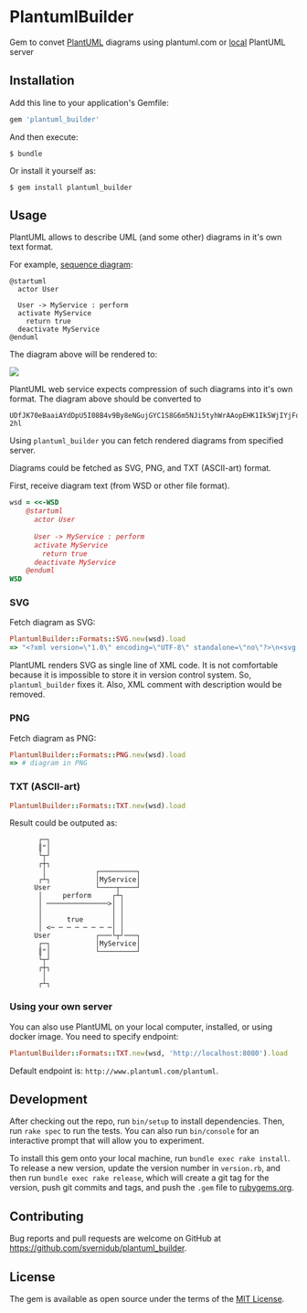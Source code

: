 # PlantumlBuilder

Gem to convet [PlantUML](http://plantuml.com) diagrams using plantuml.com or
[local](https://hub.docker.com/r/plantuml/plantuml-server/) PlantUML server

## Installation

Add this line to your application's Gemfile:

```ruby
gem 'plantuml_builder'
```

And then execute:

    $ bundle

Or install it yourself as:

    $ gem install plantuml_builder

## Usage

PlantUML allows to describe UML (and some other) diagrams in it's own text format.

For example, [sequence diagram](http://plantuml.com/sequence-diagram):
```wsd
@startuml
  actor User
  
  User -> MyService : perform
  activate MyService
    return true
  deactivate MyService
@enduml
```

The diagram above will be rendered to:

![](http://www.plantuml.com/plantuml/png/SoWkIImgAStDuL9GI4mkoIzI22rEBG9oW0Z4Kj2rK_2j34ujAijCJbMmKYX8BKhBByg5gCuiIon9HKXpAG11KMf9QL6UGabHAOYVaef5cKDgNWh8HW00)

PlantUML web service expects compression of such diagrams into
it's own format. The diagram above should be converted to

```
UDfJK70eBaaiAYdDpU5I08B4v9By8eNGujGYC1S8G6m5NJi5tyhWrAAopEHK1Ik5WjIYjFoYN9YEpBB4abI40gZEejIIqg8yXPAYKeX8IYfMfGwfUIaWsm5R-2hl
```

Using `plantuml_builder` you can fetch rendered diagrams from specified server.

Diagrams could be fetched as SVG, PNG, and TXT (ASCII-art) format.

First, receive diagram text (from WSD or other file format).

```ruby
wsd = <<-WSD
    @startuml
      actor User
      
      User -> MyService : perform
      activate MyService
        return true
      deactivate MyService
    @enduml
WSD
```

### SVG

Fetch diagram as SVG:

```ruby
PlantumlBuilder::Formats::SVG.new(wsd).load
=> "<?xml version=\"1.0\" encoding=\"UTF-8\" standalone=\"no\"?>\n<svg xmlns=\"http://www.w3.org/2000/svg\" xmlns:xlink=\"http://www.w3.org/1999/xlink\" contentScriptType=\"application/ecmascript\" contentStyleType=\"text/css\" height=\"251px\" preserveAspectRatio=\"none\" style=\"width:152px;height:251px;\" version=\"1.1\" viewBox=\"0 0 152 251\" width=\"152px\" zoomAndPan=\"magnify\">\n<defs>\n<filter height=\"300%\" id=\"fz1m93rvif4fb\" width=\"300%\" x=\"-1\" y=\"-1\">\n<feGaussianBlur result=\"blurOut\" stdDeviation=\"2.0\"/>\n<feColorMatrix in=\"blurOut\" result=\"blurOut2\" type=\"matrix\" values=\"0 0 0 0 0 0 0 0 0 0 0 0 0 0 0 0 0 0 .4 0\"/>\n<feOffset dx=\"4.0\" dy=\"4.0\" in=\"blurOut2\" result=\"blurOut3\"/>\n<feBlend in=\"SourceGraphic\" in2=\"blurOut3\" mode=\"normal\"/>\n</filter>\n</defs>\n<g>\n<rect fill=\"#FFFFFF\" filter=\"url(#fz1m93rvif4fb)\" height=\"29.1328\" style=\"stroke: #A80036; stroke-width: 1.0;\" width=\"10\" x=\"97\" y=\"117.4297\"/>\n<line style=\"stroke: #A80036; stroke-width: 1.0; stroke-dasharray: 5.0,5.0;\" x1=\"27\" x2=\"27\" y1=\"86.2969\" y2=\"164.5625\"/>\n<line style=\"stroke: #A80036; stroke-width: 1.0; stroke-dasharray: 5.0,5.0;\" x1=\"101.5\" x2=\"101.5\" y1=\"86.2969\" y2=\"164.5625\"/>\n<text fill=\"#000000\" font-family=\"sans-serif\" font-size=\"14\" lengthAdjust=\"spacingAndGlyphs\" textLength=\"32\" x=\"8\" y=\"82.9951\">\nUser</text>\n<ellipse cx=\"27\" cy=\"13\" fill=\"#FEFECE\" filter=\"url(#fz1m93rvif4fb)\" rx=\"8\" ry=\"8\" style=\"stroke: #A80036; stroke-width: 2.0;\"/>\n<path d=\"M27,21 L27,48 M14,29 L40,29 M27,48 L14,63 M27,48 L40,63 \" fill=\"none\" filter=\"url(#fz1m93rvif4fb)\" style=\"stroke: #A80036; stroke-width: 2.0;\"/>\n<text fill=\"#000000\" font-family=\"sans-serif\" font-size=\"14\" lengthAdjust=\"spacingAndGlyphs\" textLength=\"32\" x=\"8\" y=\"176.5576\">\nUser</text>\n<ellipse cx=\"27\" cy=\"189.8594\" fill=\"#FEFECE\" filter=\"url(#fz1m93rvif4fb)\" rx=\"8\" ry=\"8\" style=\"stroke: #A80036; stroke-width: 2.0;\"/>\n<path d=\"M27,197.8594 L27,224.8594 M14,205.8594 L40,205.8594 M27,224.8594 L14,239.8594 M27,224.8594 L40,239.8594 \" fill=\"none\" filter=\"url(#fz1m93rvif4fb)\" style=\"stroke: #A80036; stroke-width: 2.0;\"/>\n<rect fill=\"#FEFECE\" filter=\"url(#fz1m93rvif4fb)\" height=\"30.2969\" style=\"stroke: #A80036; stroke-width: 1.5;\" width=\"83\" x=\"58.5\" y=\"51\"/>\n<text fill=\"#000000\" font-family=\"sans-serif\" font-size=\"14\" lengthAdjust=\"spacingAndGlyphs\" textLength=\"69\" x=\"65.5\" y=\"70.9951\">\nMyService</text>\n<rect fill=\"#FEFECE\" filter=\"url(#fz1m93rvif4fb)\" height=\"30.2969\" style=\"stroke: #A80036; stroke-width: 1.5;\" width=\"83\" x=\"58.5\" y=\"163.5625\"/>\n<text fill=\"#000000\" font-family=\"sans-serif\" font-size=\"14\" lengthAdjust=\"spacingAndGlyphs\" textLength=\"69\" x=\"65.5\" y=\"183.5576\">\nMyService</text>\n<rect fill=\"#FFFFFF\" filter=\"url(#fz1m93rvif4fb)\" height=\"29.1328\" style=\"stroke: #A80036; stroke-width: 1.0;\" width=\"10\" x=\"97\" y=\"117.4297\"/>\n<polygon fill=\"#A80036\" points=\"85,113.4297,95,117.4297,85,121.4297,89,117.4297\" style=\"stroke: #A80036; stroke-width: 1.0;\"/>\n<line style=\"stroke: #A80036; stroke-width: 1.0;\" x1=\"27\" x2=\"91\" y1=\"117.4297\" y2=\"117.4297\"/>\n<text fill=\"#000000\" font-family=\"sans-serif\" font-size=\"13\" lengthAdjust=\"spacingAndGlyphs\" textLength=\"51\" x=\"34\" y=\"112.3638\">\nperform</text>\n<polygon fill=\"#A80036\" points=\"38,142.5625,28,146.5625,38,150.5625,34,146.5625\" style=\"stroke: #A80036; stroke-width: 1.0;\"/>\n<line style=\"stroke: #A80036; stroke-width: 1.0; stroke-dasharray: 2.0,2.0;\" x1=\"32\" x2=\"101\" y1=\"146.5625\" y2=\"146.5625\"/>\n<text fill=\"#000000\" font-family=\"sans-serif\" font-size=\"13\" lengthAdjust=\"spacingAndGlyphs\" textLength=\"26\" x=\"44\" y=\"141.4966\">\ntrue</text>\n\n</g>\n</svg"
```

PlantUML renders SVG as single line of XML code. It is not comfortable because it is impossible
to store it in version control system. So, `plantuml_builder` fixes it.
Also, XML comment with description would be removed.


### PNG

Fetch diagram as PNG:
```ruby
PlantumlBuilder::Formats::PNG.new(wsd).load
=> # diagram in PNG
```

### TXT (ASCII-art)

```ruby
PlantumlBuilder::Formats::TXT.new(wsd).load
```
Result could be outputed as:

```
       ┌─┐                      
       ║"│                      
       └┬┘                      
       ┌┼┐                      
        │            ┌─────────┐
       ┌┴┐           │MyService│
      User           └────┬────┘
       │     perform     ┌┴┐    
       │ ───────────────>│ │    
       │                 │ │    
       │      true       │ │    
       │ <─ ─ ─ ─ ─ ─ ─ ─│ │    
      User           ┌───└┬┘───┐
       ┌─┐           │MyService│
       ║"│           └─────────┘
       └┬┘                      
       ┌┼┐                      
        │                       
       ┌┴┐
```

### Using your own server

You can also use PlantUML on your local computer, installed, or using docker image.
You need to specify endpoint:

```ruby
PlantumlBuilder::Formats::TXT.new(wsd, 'http://localhost:8080').load
```

Default endpoint is: `http://www.plantuml.com/plantuml`.

## Development

After checking out the repo, run `bin/setup` to install dependencies. Then, run `rake spec` to run the tests. You can also run `bin/console` for an interactive prompt that will allow you to experiment.

To install this gem onto your local machine, run `bundle exec rake install`. To release a new version, update the version number in `version.rb`, and then run `bundle exec rake release`, which will create a git tag for the version, push git commits and tags, and push the `.gem` file to [rubygems.org](https://rubygems.org).

## Contributing

Bug reports and pull requests are welcome on GitHub at https://github.com/svernidub/plantuml_builder.


## License

The gem is available as open source under the terms of the [MIT License](http://opensource.org/licenses/MIT).

